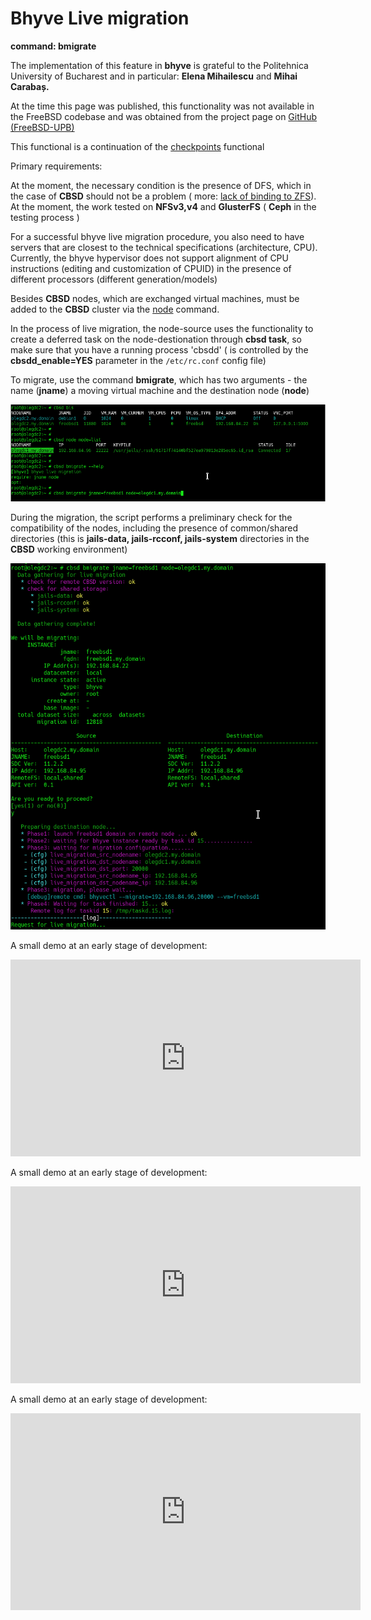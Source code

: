 # Bhyve Live migration

**command: bmigrate**

The implementation of this feature in **bhyve** is grateful to the Politehnica University of Bucharest and in particular: **Elena Mihailescu** and **Mihai Carabaș.**

At the time this page was published, this functionality was not available in the FreeBSD codebase and was obtained from the project page on [GitHub (FreeBSD-UPB)](https://github.com/FreeBSD-UPB)

This functional is a continuation of the [checkpoints](Checkpoints-hibernation-and-pauses.md) functional

Primary requirements:

At the moment, the necessary condition is the presence of DFS, which in the case of **CBSD** should not be a problem ( more: [lack of binding to ZFS](https://www.bsdstore.ru/en/articles/cbsd_with_dfs.html)). At the moment, the work tested on **NFSv3,v4** and **GlusterFS** ( **Ceph** in the testing process )

For a successful bhyve live migration procedure, you also need to have servers that are closest to the technical specifications (architecture, CPU). Currently, the bhyve hypervisor does not support alignment of CPU instructions (editing and customization of CPUID) in the presence of different processors (different generation/models)

Besides **CBSD** nodes, which are exchanged virtual machines, must be added to the **CBSD** cluster via the [node](https://www.bsdstore.ru/en/12.0.x/wf_node_add_ssi.html) command.

In the process of live migration, the node-source uses the functionality to create a deferred task on the node-destionation through **cbsd task**, so make sure that you have a running process 'cbsdd' ( is controlled by the **cbsdd_enable=YES** parameter in the `/etc/rc.conf` config file)

To migrate, use the command **bmigrate**, which has two arguments - the name (**jname**) a moving virtual machine and the destination node (**node**)


![](img/bmigration1.png)

During the migration, the script performs a preliminary check for the compatibility of the nodes, including the presence of common/shared directories (this is **jails-data, jails-rcconf, jails-system** directories in the **CBSD** working environment)

![](img/bmigration2.png)

A small demo at an early stage of development:

<iframe width="560" height="315" src="https://www.youtube.com/embed/-IYNSBhtJqw" frameborder="0" allow="accelerometer; autoplay; encrypted-media; gyroscope; picture-in-picture" allowfullscreen></iframe>

A small demo at an early stage of development:

<iframe width="560" height="315" src="https://www.youtube.com/embed/EyEtw8vEcxE" frameborder="0" allow="accelerometer; autoplay; encrypted-media; gyroscope; picture-in-picture" allowfullscreen></iframe>

A small demo at an early stage of development:

<iframe width="560" height="315" src="https://www.youtube.com/embed/q94ZaP2Nqvo" frameborder="0" allow="accelerometer; autoplay; encrypted-media; gyroscope; picture-in-picture" allowfullscreen></iframe>
